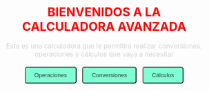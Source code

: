 <html lang="es">
<head>
  <meta charset="UTF-8">
  <title>Calculadora Avanzada</title>
  <link href="https://fonts.googleapis.com/css2?family=Bebas+Neue&family=Bungee&family=Goldman&family=Jost&family=Oswald&display=swap" rel="stylesheet">
  <style>
   <style>
    body {
      margin: 0;
      padding: 0;
      background: linear-gradient(132deg, #000000, #00ff00, #0000ff, #e60073, #ff0000, #ffffff);
      background-size: 400% 400%;
      animation: BackgroundGradient 15s ease infinite;
      font-family: 'Jost', sans-serif;
    }

    @keyframes BackgroundGradient {
      0% { background-position: 0% 50%; }
      50% { background-position: 100% 50%; }
      100% { background-position: 0% 50%; }
    }

    h1, h2, p {
      text-align: center;
      font-family: "Goldman", sans-serif;
    }

    h1 {
      color: red;
      margin-top: 50px;
    }

    h2 {
      color: blueviolet;
    }

    p {
      color: lightgray;
      font-size: 1.1em;
    }

    button {
      font-family: "Barlow", sans-serif;
      font-weight: 300;
      background-color: aquamarine;
      color: #333;
      padding: 10px 20px;
      margin: 5px;
      border-radius: 5px;
      cursor: pointer;
      transition: 0.3s;
    }

    button:hover {
      background-color: #00e6ac;
    }

    .pantalla {
      display: none;
      text-align: center;
      padding: 20px;
    }

    .visible {
      display: block;
    }

  </style>
</head>
<body>

  <div id="pantalla-principal" class="pantalla visible">
    <h1>BIENVENIDOS A LA CALCULADORA AVANZADA</h1>
    <p>Esta es una calculadora que le permitirá realizar conversiones, operaciones y cálculos que vaya a necesitar</p>
    <button onclick="mostrarPantalla('pantalla-operaciones')">Operaciones</button>
    <button onclick="mostrarPantalla('pantalla-conversiones')">Conversiones</button>
    <button onclick="mostrarPantalla('pantalla-calculos')">Cálculos</button>
  </div>

  <!-- Pantalla de Operaciones -->
  <div id="pantalla-operaciones" class="pantalla">
    <h2>Operaciones</h2>
    <button onclick="realizarOperacion('+')">Sumar</button>
    <button onclick="realizarOperacion('-')">Restar</button>
    <button onclick="realizarOperacion('*')">Multiplicar</button>
    <button onclick="realizarOperacion('/')">Dividir</button>
    <button onclick="realizarOperacion('^')">Potencia</button>
    <button onclick="realizarOperacion('√')">Raíz</button>
    <br><br>
    <p id="resultado"></p>
    <br>
    <button onclick="mostrarPantalla('pantalla-principal')">Volver</button>
  </div>

  <!-- Pantalla de Conversiones -->
  <div id="pantalla-conversiones" class="pantalla">
    <h2>Conversiones</h2>
    <button onclick="mostrarSubmenu()">Mostrar menú de conversiones</button>
    <div id="submenu-conversiones" style="display: none; margin-top: 20px;">
      <button onclick="mostrarFormulario('kg')">Kg a gramos</button>
      <button onclick="mostrarFormulario('km')">Km a metros</button>
    </div>

    <div id="form-kg" style="display: none;">
      <p>Ingrese kilogramos:</p>
      <input type="number" id="input-kg">
      <button onclick="convertirKg()">Convertir</button>
    </div>

    <div id="form-km" style="display: none;">
      <p>Ingrese kilómetros:</p>
      <input type="number" id="input-km">
      <button onclick="convertirKm()">Convertir</button>
    </div>

    <p id="resultadoConversion"></p>
    <br>
    <button onclick="mostrarPantalla('pantalla-principal')">Volver</button>
  </div>

  <!-- Pantalla de Cálculos -->
  <div id="pantalla-calculos" class="pantalla">
    <h2>Cálculos</h2>
    <p>Aquí irán los cálculos especiales.</p>
    <button onclick="mostrarPantalla('pantalla-principal')">Volver</button>
  </div>

  <script>
    function mostrarPantalla(id) {
      document.querySelectorAll('.pantalla').forEach(div => {
        div.classList.remove('visible');
      });
      document.getElementById(id).classList.add('visible');
    }

    function realizarOperacion(tipo) {
      let a = parseFloat(prompt("Primer número:"));
      let b, resultado;

      if (tipo !== "√") {
        b = parseFloat(prompt("Segundo número:"));
      }

      switch (tipo) {
        case "+": resultado = a + b; break;
        case "-": resultado = a - b; break;
        case "*": resultado = a * b; break;
        case "/": resultado = b !== 0 ? a / b : "Error: división por cero"; break;
        case "^": resultado = Math.pow(a, b); break;
        case "√": resultado = a >= 0 ? Math.sqrt(a) : "Error: raíz negativa"; break;
        default: resultado = "Operación inválida";
      }

      document.getElementById("resultado").innerText = "Resultado: " + resultado;
    }

    function mostrarSubmenu() {
      document.getElementById("submenu-conversiones").style.display = "block";
    }

    function mostrarFormulario(tipo) {
      document.getElementById("form-kg").style.display = "none";
      document.getElementById("form-km").style.display = "none";

      if (tipo === "kg") {
        document.getElementById("form-kg").style.display = "block";
      } else if (tipo === "km") {
        document.getElementById("form-km").style.display = "block";
      }

      document.getElementById("resultadoConversion").innerText = "";
    }

    function convertirKg() {
      const valor = parseFloat(document.getElementById("input-kg").value);
      if (isNaN(valor)) {
        alert("Por favor, ingrese un número válido.");
        return;
      }
      const gramos = valor * 1000;
      document.getElementById("resultadoConversion").innerText = `${valor} kg = ${gramos} gramos.`;
    }

    function convertirKm() {
      const valor = parseFloat(document.getElementById("input-km").value);
      if (isNaN(valor)) {
        alert("Por favor, ingrese un número válido.");
        return;
      }
      const metros = valor * 1000;
      document.getElementById("resultadoConversion").innerText = `${valor} km = ${metros} metros.`;
    }
  </script>

</body>
</html>

